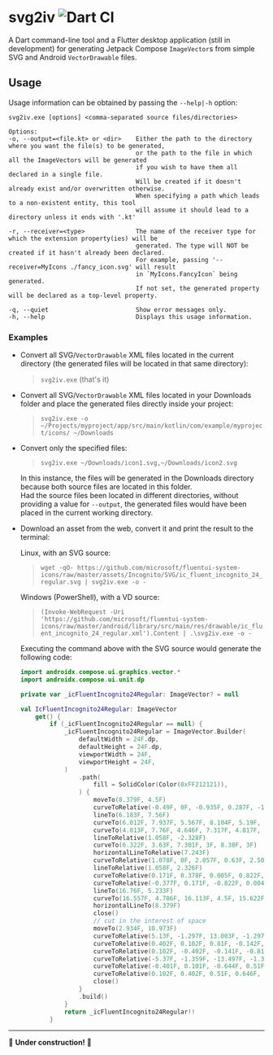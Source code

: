 # svg2iv ![Dart CI](https://github.com/amarland/svg2iv/actions/workflows/dart_ci.yml/badge.svg)

A Dart command-line tool and a Flutter desktop application (still in development) for generating Jetpack Compose `ImageVector`s from simple SVG and Android `VectorDrawable` files.

## Usage

Usage information can be obtained by passing the `--help|-h` option:

```
svg2iv.exe [options] <comma-separated source files/directories>

Options:
-o, --output=<file.kt> or <dir>    Either the path to the directory where you want the file(s) to be generated,
                                   or the path to the file in which all the ImageVectors will be generated
                                   if you wish to have them all declared in a single file.
                                   Will be created if it doesn't already exist and/or overwritten otherwise.
                                   When specifying a path which leads to a non-existent entity, this tool
                                   will assume it should lead to a directory unless it ends with '.kt'
                                   ​
-r, --receiver=<type>              The name of the receiver type for which the extension property(ies) will be
                                   generated. The type will NOT be created if it hasn't already been declared.
                                   For example, passing '--receiver=MyIcons ./fancy_icon.svg' will result
                                   in `MyIcons.FancyIcon` being generated.
                                   If not set, the generated property will be declared as a top-level property.
                                   ​
-q, --quiet                        Show error messages only.
-h, --help                         Displays this usage information.
```

### Examples

* Convert all SVG/`VectorDrawable` XML files located in the current directory (the generated files will be located in that same directory):
  > `svg2iv.exe` (that's it)

* Convert all SVG/`VectorDrawable` XML files located in your Downloads folder and place the generated files directly inside your project:
  > `svg2iv.exe -o ~/Projects/myproject/app/src/main/kotlin/com/example/myproject/icons/ ~/Downloads`

* Convert only the specified files:
  > `svg2iv.exe ~/Downloads/icon1.svg,~/Downloads/icon2.svg`

    In this instance, the files will be generated in the Downloads directory because both source files are located in this folder.\
    Had the source files been located in different directories, without providing a value for `--output`, the generated files would have been placed in the current working directory.

* Download an asset from the web, convert it and print the result to the terminal:

  Linux, with an SVG source:
  > `wget -qO- https://github.com/microsoft/fluentui-system-icons/raw/master/assets/Incognito/SVG/ic_fluent_incognito_24_regular.svg | svg2iv.exe -o -`

  Windows (PowerShell), with a VD source:
  > `(Invoke-WebRequest -Uri 'https://github.com/microsoft/fluentui-system-icons/raw/master/android/library/src/main/res/drawable/ic_fluent_incognito_24_regular.xml').Content | .\svg2iv.exe -o -`

  Executing the command above with the SVG source would generate the following code:
  ```kotlin
  import androidx.compose.ui.graphics.vector.*
  import androidx.compose.ui.unit.dp

  private var _icFluentIncognito24Regular: ImageVector? = null

  val IcFluentIncognito24Regular: ImageVector
      get() {
          if (_icFluentIncognito24Regular == null) {
              _icFluentIncognito24Regular = ImageVector.Builder(
                  defaultWidth = 24F.dp,
                  defaultHeight = 24F.dp,
                  viewportWidth = 24F,
                  viewportHeight = 24F,
              )
                  .path(
                      fill = SolidColor(Color(0xFF212121)),
                  ) {
                      moveTo(8.379F, 4.5F)
                      curveToRelative(-0.49F, 0F, -0.935F, 0.287F, -1.138F, 0.733F)
                      lineTo(6.183F, 7.56F)
                      curveTo(6.012F, 7.937F, 5.567F, 8.104F, 5.19F, 7.933F)
                      curveTo(4.813F, 7.76F, 4.646F, 7.317F, 4.817F, 6.94F)
                      lineToRelative(1.058F, -2.328F)
                      curveTo(6.322F, 3.63F, 7.301F, 3F, 8.38F, 3F)
                      horizontalLineToRelative(7.243F)
                      curveToRelative(1.078F, 0F, 2.057F, 0.63F, 2.503F, 1.612F)
                      lineToRelative(1.058F, 2.326F)
                      curveToRelative(0.171F, 0.378F, 0.005F, 0.822F, -0.372F, 0.994F)
                      curveToRelative(-0.377F, 0.171F, -0.822F, 0.004F, -0.994F, -0.373F)
                      lineTo(16.76F, 5.233F)
                      curveTo(16.557F, 4.786F, 16.113F, 4.5F, 15.622F, 4.5F)
                      horizontalLineTo(8.379F)
                      close()
                      // cut in the interest of space
                      moveTo(2.934F, 10.973F)
                      curveToRelative(5.13F, -1.297F, 13.003F, -1.297F, 18.132F, 0F)
                      curveToRelative(0.402F, 0.102F, 0.81F, -0.142F, 0.911F, -0.543F)
                      curveToRelative(0.102F, -0.402F, -0.141F, -0.81F, -0.543F, -0.911F)
                      curveToRelative(-5.37F, -1.359F, -13.497F, -1.359F, -18.868F, 0F)
                      curveToRelative(-0.401F, 0.101F, -0.644F, 0.51F, -0.543F, 0.91F)
                      curveToRelative(0.102F, 0.402F, 0.51F, 0.646F, 0.911F, 0.544F)
                      close()
                  }
                  .build()
              }
              return _icFluentIncognito24Regular!!
          }
  ```

___

🚧 **Under construction!** 🚧
